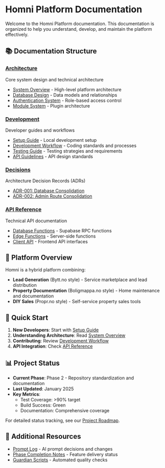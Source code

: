 # Homni Platform Documentation

Welcome to the Homni Platform documentation. This documentation is organized to help you understand, develop, and maintain the platform effectively.

## 📚 Documentation Structure

### [Architecture](./architecture/)
Core system design and technical architecture
- [System Overview](./architecture/overview.md) - High-level platform architecture
- [Database Design](./architecture/database-design.md) - Data models and relationships  
- [Authentication System](./architecture/auth-system.md) - Role-based access control
- [Module System](./architecture/module-system.md) - Plugin architecture

### [Development](./development/)
Developer guides and workflows
- [Setup Guide](./development/setup.md) - Local development setup
- [Development Workflow](./development/workflow.md) - Coding standards and processes
- [Testing Guide](./development/testing.md) - Testing strategies and requirements
- [API Guidelines](./development/api-guidelines.md) - API design standards

### [Decisions](./decisions/)
Architecture Decision Records (ADRs)
- [ADR-001: Database Consolidation](./decisions/ADR-001-database-consolidation.md)
- [ADR-002: Admin Route Consolidation](./decisions/ADR-002-admin-route-consolidation.md)

### [API Reference](./api/)
Technical API documentation
- [Database Functions](./api/database-functions.md) - Supabase RPC functions
- [Edge Functions](./api/edge-functions.md) - Server-side functions
- [Client API](./api/client-api.md) - Frontend API interfaces

## 🎯 Platform Overview

Homni is a hybrid platform combining:
- **Lead Generation** (Bytt.no style) - Service marketplace and lead distribution
- **Property Documentation** (Boligmappa.no style) - Home maintenance and documentation
- **DIY Sales** (Propr.no style) - Self-service property sales tools

## 🚀 Quick Start

1. **New Developers**: Start with [Setup Guide](./development/setup.md)
2. **Understanding Architecture**: Read [System Overview](./architecture/overview.md)
3. **Contributing**: Review [Development Workflow](./development/workflow.md)
4. **API Integration**: Check [API Reference](./api/)

## 📊 Project Status

- **Current Phase**: Phase 2 - Repository standardization and documentation
- **Last Updated**: January 2025
- **Key Metrics**: 
  - Test Coverage: >90% target
  - Build Success: Green
  - Documentation: Comprehensive coverage

For detailed status tracking, see our [Project Roadmap](../ROADMAP.md).

## 🔗 Additional Resources

- [Prompt Log](../PROMPT_LOG.md) - AI prompt decisions and changes
- [Phase Completion Notes](../PHASE_2_COMPLETION.md) - Feature delivery status
- [Guardian Scripts](../scripts/) - Automated quality checks